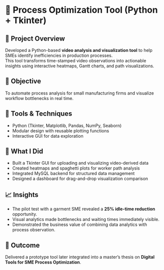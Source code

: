 # 🧠 Process Optimization Tool (Python + Tkinter)

## 📌 Project Overview
Developed a Python-based **video analysis and visualization tool** to help SMEs identify inefficiencies in production processes.  
This tool transforms time-stamped video observations into actionable insights using interactive heatmaps, Gantt charts, and path visualizations.

## 🎯 Objective
To automate process analysis for small manufacturing firms and visualize workflow bottlenecks in real time.

## 🧰 Tools & Techniques
- Python (Tkinter, Matplotlib, Pandas, NumPy, Seaborn)
- Modular design with reusable plotting functions
- Interactive GUI for data exploration

## 🧠 What I Did
- Built a Tkinter GUI for uploading and visualizing video-derived data  
- Created heatmaps and spaghetti plots for worker path analysis  
- Integrated MySQL backend for structured data management  
- Designed a dashboard for drag-and-drop visualization comparison

## 📈 Insights
- The pilot test with a garment SME revealed a **25% idle-time reduction** opportunity.  
- Visual analytics made bottlenecks and waiting times immediately visible.  
- Demonstrated the business value of combining data analytics with process observation.

## 🚀 Outcome
Delivered a prototype tool later integrated into a master’s thesis on **Digital Tools for SME Process Optimization**.
